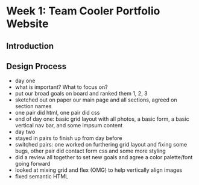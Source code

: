 # Week 1: Team Cooler Portfolio Website

## Introduction

## Design Process

* day one
* what is important? What to focus on?
* put our broad goals on board and ranked them 1, 2, 3
* sketched out on paper our main page and all sections, agreed on section names
* one pair did html, one pair did css
* end of day one: basic grid layout with all photos, a basic form, a basic vertical nav bar, and some impsum content
* day two
* stayed in pairs to finish up from day before
* switched pairs: one worked on furthering grid layout and fixing some bugs, other pair did contact form css and some more styling
* did a review all together to set new goals and agree a color palette/font going forward
* looked at mixing grid and flex (OMG) to help vertically align images
* fixed semantic HTML